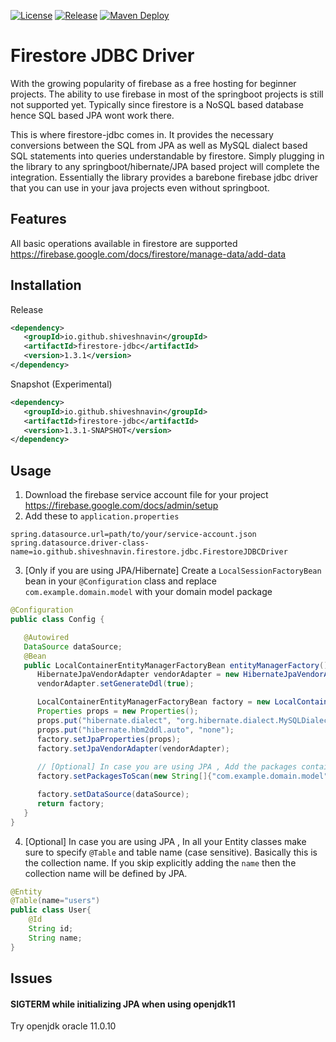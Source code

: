 [![License](https://img.shields.io/badge/License-Apache_2.0-blue.svg)](https://opensource.org/licenses/Apache-2.0)
[![Release](https://github.com/shiveshnavin/firestore-jdbc-driver/actions/workflows/maven-publish-release.yml/badge.svg)](https://github.com/shiveshnavin/firestore-jdbc-driver/actions/workflows/maven-publish-release.yml)
[![Maven Deploy](https://github.com/shiveshnavin/firestore-jdbc-driver/actions/workflows/maven-publish-snapshot.yml/badge.svg?branch=master)](https://github.com/shiveshnavin/firestore-jdbc-driver/actions/workflows/maven-publish-snapshot.yml)

# Firestore JDBC Driver
With the growing popularity of firebase as a free hosting for beginner projects. The ability to use firebase in most of the springboot projects is still not supported yet. Typically since firestore is a NoSQL based database hence SQL based JPA wont work there.

This is where firestore-jdbc comes in. It provides the necessary conversions between the SQL from JPA as well as MySQL dialect based SQL statements into queries understandable by firestore. Simply plugging in the library to any springboot/hibernate/JPA based project will complete the integration. Essentially the library provides a barebone firebase jdbc driver that you can use in your java projects even without springboot.

## Features

All basic operations available in firestore are supported
https://firebase.google.com/docs/firestore/manage-data/add-data

## Installation
Release
```xml
<dependency>
   <groupId>io.github.shiveshnavin</groupId>
   <artifactId>firestore-jdbc</artifactId>
   <version>1.3.1</version>
</dependency>
```
Snapshot (Experimental)
```xml
<dependency>
   <groupId>io.github.shiveshnavin</groupId>
   <artifactId>firestore-jdbc</artifactId>
   <version>1.3.1-SNAPSHOT</version>
</dependency>
```
## Usage
1. Download the firebase service account file for your project
   https://firebase.google.com/docs/admin/setup
2. Add these to `application.properties`

```properties
spring.datasource.url=path/to/your/service-account.json
spring.datasource.driver-class-name=io.github.shiveshnavin.firestore.jdbc.FirestoreJDBCDriver
```
3. [Only if you are using JPA/Hibernate] Create a `LocalSessionFactoryBean` bean in your `@Configuration` class and replace `com.example.domain.model` with your domain model package
```java
@Configuration
public class Config {

   @Autowired
   DataSource dataSource;
   @Bean
   public LocalContainerEntityManagerFactoryBean entityManagerFactory() {
      HibernateJpaVendorAdapter vendorAdapter = new HibernateJpaVendorAdapter();
      vendorAdapter.setGenerateDdl(true);

      LocalContainerEntityManagerFactoryBean factory = new LocalContainerEntityManagerFactoryBean();
      Properties props = new Properties();
      props.put("hibernate.dialect", "org.hibernate.dialect.MySQLDialect");
      props.put("hibernate.hbm2ddl.auto", "none");
      factory.setJpaProperties(props);
      factory.setJpaVendorAdapter(vendorAdapter);
      
      // [Optional] In case you are using JPA , Add the packages containing your model POJO classes
      factory.setPackagesToScan(new String[]{"com.example.domain.model"});

      factory.setDataSource(dataSource);
      return factory;
   } 
}
```
4.  [Optional] In case you are using JPA , In all your Entity classes make sure to specify `@Table` and table name (case sensitive). Basically this is the collection name. If you skip explicitly adding the `name` then the collection name will be defined by JPA.
```java
@Entity
@Table(name="users")
public class User{
    @Id
    String id;
    String name;
}
```


## Issues
#### SIGTERM while initializing JPA when using openjdk11
Try openjdk oracle 11.0.10
